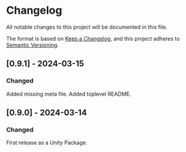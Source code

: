 # Changelog

All notable changes to this project will be documented in this file.

The format is based on [Keep a Changelog](https://keepachangelog.com/en/1.1.0/),
and this project adheres to [Semantic Versioning](https://semver.org/spec/v2.0.0.html).

## [0.9.1] - 2024-03-15

### Changed

Added missing meta file. Added toplevel README.

## [0.9.0] - 2024-03-14

### Changed

First release as a Unity Package.
